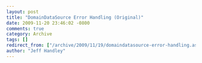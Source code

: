 ```yaml
---
layout: post
title: "DomainDataSource Error Handling (Original)"
date: 2009-11-20 23:46:02 -0800
comments: true
category: Archive
tags: []
redirect_from: ["/archive/2009/11/19/domaindatasource-error-handling.aspx/"]
author: "Jeff Handley"
---
```


